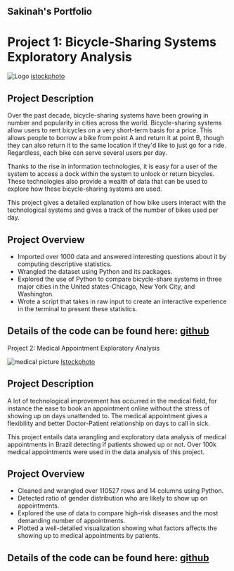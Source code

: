 ## Sakinah's Portfolio

# Project 1: Bicycle-Sharing Systems Exploratory Analysis
![Logo](https://media.istockphoto.com/photos/socially-responsible-mid-30s-black-woman-renting-bicycle-picture-id1289451906?b=1&k=20&m=1289451906&s=170667a&w=0&h=zuz1kiZDnCsus-2tn0-l9UFPolaLaQ_XT7h03aLsmJU=)
[istockphoto](https://media.istockphoto.com/photos/socially-responsible-mid-30s-black-woman-renting-bicycle-picture-id1289451906?b=1&k=20&m=1289451906&s=170667a&w=0&h=zuz1kiZDnCsus-2tn0-l9UFPolaLaQ_XT7h03aLsmJU=)


## Project Description
Over the past decade, bicycle-sharing systems have been growing in number and popularity in cities across the world. Bicycle-sharing systems allow users to rent bicycles on a very short-term basis for a price. This allows people to borrow a bike from point A and return it at point B, though they can also return it to the same location if they'd like to just go for a ride. Regardless, each bike can serve several users per day.

Thanks to the rise in information technologies, it is easy for a user of the system to access a dock within the system to unlock or return bicycles. These technologies also provide a wealth of data that can be used to explore how these bicycle-sharing systems are used.

This project gives a detailed explanation of how bike users interact with the technological systems and gives a track of the number of bikes used per day.

## Project Overview
* Imported over 1000 data and answered interesting questions about it by computing descriptive statistics.
* Wrangled the dataset using Python and its packages.
* Explored the use of Python to compare bicycle-share systems in three major cities in the United states-Chicago, New York City, and Washington.
* Wrote a script that takes in raw input to create an interactive experience in the terminal to present these statistics.

## Details of the code can be found here: [github](https://github.com/sakinahali/Bikeshare-folder)




Project 2: Medical Appointment Exploratory Analysis

![medical picture](https://media.istockphoto.com/photos/doctor-or-physician-writing-diagnosis-and-giving-a-medical-to-male-picture-id1190794708?k=20&m=1190794708&s=612x612&w=0&h=5LPA6yeThxkKO_05LqYfAK-8HA8rG8gDrrjOzRW3Mhw=)
[Istockphoto](https://media.istockphoto.com/photos/doctor-or-physician-writing-diagnosis-and-giving-a-medical-to-male-picture-id1190794708?k=20&m=1190794708&s=612x612&w=0&h=5LPA6yeThxkKO_05LqYfAK-8HA8rG8gDrrjOzRW3Mhw=)
 

## Project Description
A lot of technological improvement has occurred in the medical field,  for instance the ease to book an appointment online without the stress of showing up on days unattended to. The medical appointment gives a flexibility and better Doctor-Patient relationship on days to call in sick. 

This project entails data wrangling and exploratory data analysis of medical appointments in Brazil detecting if patients showed up or not. Over 100k medical appointments were used in the data analysis of this project.

## Project Overview
* Cleaned and wrangled over 110527 rows and 14 columns using Python.
* Detected ratio of gender distribution who are likely to show up on appointments.
* Explored the use of data to compare high-risk diseases and the most demanding number of appointments.
* Plotted a well-detailed visualization showing what factors affects the showing up to medical appointments by patients.

## Details of the code can be found here: [github](https://github.com/sakinahali/Medical_appointment_Dataset)

